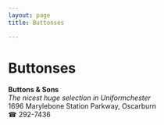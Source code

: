 ```yaml
---
layout: page 
title: Buttonses

---
```



# Buttonses


 **Buttons & Sons**  
_The nicest huge selection in Uniformchester_  
1696 Marylebone Station Parkway, Oscarburn  
☎ 292-7436

